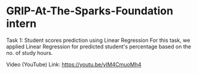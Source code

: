 # GRIP-At-The-Sparks-Foundation intern
Task 1: Student scores prediction using Linear Regression For this task, we applied Linear Regression for predicted student's percentage based on the no. of study hours.

Video (YouTube) Link: https://youtu.be/yIM4CmuoMh4
